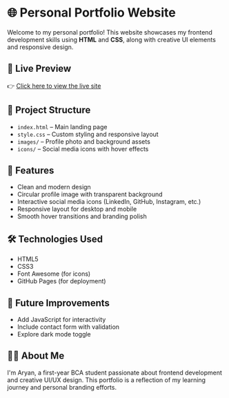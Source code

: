 # 🌐 Personal Portfolio Website

Welcome to my personal portfolio! This website showcases my frontend development skills using **HTML** and **CSS**, along with creative UI elements and responsive design.

## 🚀 Live Preview
👉 [Click here to view the live site](https://yourusername.github.io/your-repo-name)

## 📁 Project Structure
- `index.html` – Main landing page
- `style.css` – Custom styling and responsive layout
- `images/` – Profile photo and background assets
- `icons/` – Social media icons with hover effects

## 🎨 Features
- Clean and modern design
- Circular profile image with transparent background
- Interactive social media icons (LinkedIn, GitHub, Instagram, etc.)
- Responsive layout for desktop and mobile
- Smooth hover transitions and branding polish

## 🛠️ Technologies Used
- HTML5
- CSS3
- Font Awesome (for icons)
- GitHub Pages (for deployment)

## 📌 Future Improvements
- Add JavaScript for interactivity
- Include contact form with validation
- Explore dark mode toggle

## 🙋‍♂️ About Me 
I'm Aryan, a first-year BCA student passionate about frontend development and creative UI/UX design. This portfolio is a reflection of my learning journey and personal branding efforts.

